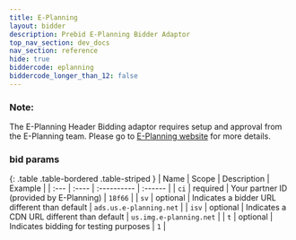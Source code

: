 ```yaml
---
title: E-Planning
layout: bidder
description: Prebid E-Planning Bidder Adaptor
top_nav_section: dev_docs
nav_section: reference
hide: true
biddercode: eplanning
biddercode_longer_than_12: false
---
```


### Note:
The E-Planning Header Bidding adaptor requires setup and approval from the E-Planning team. Please go to [E-Planning website](http://www.e-planning.net) for more details.

### bid params

{: .table .table-bordered .table-striped }
| Name | Scope | Description | Example |
| :--- | :---- | :---------- | :------ |
| `ci` | required | Your partner ID (provided by E-Planning) | `18f66` |
| `sv` | optional | Indicates a bidder URL different than default | `ads.us.e-planning.net` |
| `isv` | optional | Indicates a CDN URL different than default | `us.img.e-planning.net` |
| `t` | optional | Indicates bidding for testing purposes | `1` |
